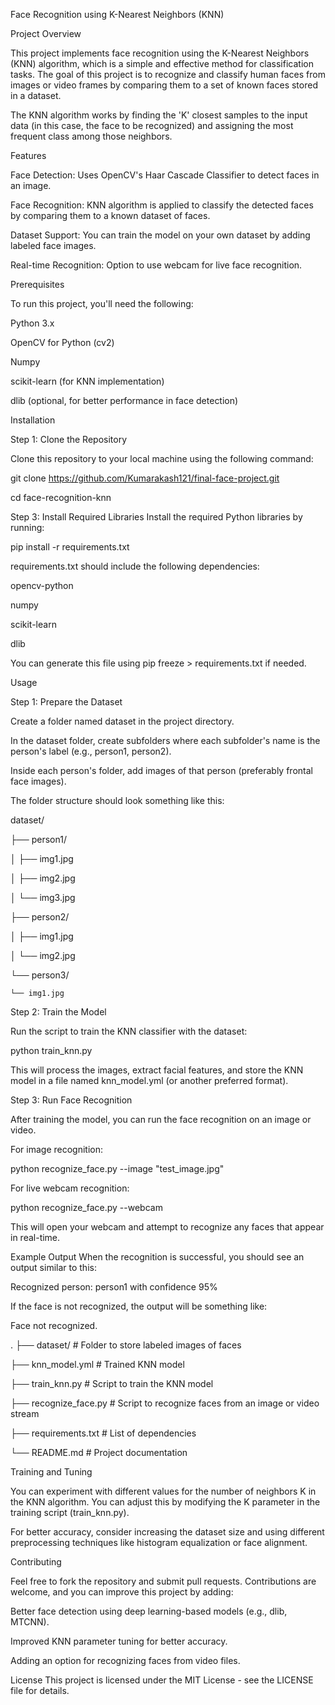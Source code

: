 Face Recognition using K-Nearest Neighbors (KNN)


Project Overview

This project implements face recognition using the K-Nearest Neighbors (KNN) algorithm, which is a simple and effective method for classification tasks. The goal of this project is to recognize and classify human faces from images or video frames by comparing them to a set of known faces stored in a dataset.


The KNN algorithm works by finding the 'K' closest samples to the input data (in this case, the face to be recognized) and assigning the most frequent class among those neighbors.


Features

Face Detection: Uses OpenCV's Haar Cascade Classifier to detect faces in an image.

Face Recognition: KNN algorithm is applied to classify the detected faces by comparing them to a known dataset of faces.

Dataset Support: You can train the model on your own dataset by adding labeled face images.

Real-time Recognition: Option to use webcam for live face recognition.

Prerequisites

To run this project, you'll need the following:


Python 3.x

OpenCV for Python (cv2)

Numpy

scikit-learn (for KNN implementation)

dlib (optional, for better performance in face detection)

Installation

Step 1: Clone the Repository

Clone this repository to your local machine using the following command:

git clone https://github.com/Kumarakash121/final-face-project.git

cd face-recognition-knn



Step 3: Install Required Libraries
Install the required Python libraries by running:

pip install -r requirements.txt

requirements.txt should include the following dependencies:


opencv-python

numpy

scikit-learn

dlib

You can generate this file using pip freeze > requirements.txt if needed.


Usage

Step 1: Prepare the Dataset

Create a folder named dataset in the project directory.

In the dataset folder, create subfolders where each subfolder's name is the person's label (e.g., person1, person2).

Inside each person's folder, add images of that person (preferably frontal face images).

The folder structure should look something like this:


dataset/

├── person1/

│   ├── img1.jpg

│   ├── img2.jpg

│   └── img3.jpg

├── person2/

│   ├── img1.jpg

│   └── img2.jpg

└── person3/

    └── img1.jpg
	
Step 2: Train the Model

Run the script to train the KNN classifier with the dataset:


python train_knn.py

This will process the images, extract facial features, and store the KNN model in a file named knn_model.yml (or another preferred format).


Step 3: Run Face Recognition

After training the model, you can run the face recognition on an image or video.


For image recognition:

python recognize_face.py --image "test_image.jpg"

For live webcam recognition:

python recognize_face.py --webcam

This will open your webcam and attempt to recognize any faces that appear in real-time.

Example Output
When the recognition is successful, you should see an output similar to this:


 Recognized person: person1 with confidence 95%

If the face is not recognized, the output will be something like:

Face not recognized.

.
├── dataset/                # Folder to store labeled images of faces

├── knn_model.yml           # Trained KNN model

├── train_knn.py            # Script to train the KNN model

├── recognize_face.py       # Script to recognize faces from an image or video stream

├── requirements.txt        # List of dependencies

└── README.md               # Project documentation

Training and Tuning

You can experiment with different values for the number of neighbors K in the KNN algorithm. You can adjust this by modifying the K parameter in the training script (train_knn.py).


For better accuracy, consider increasing the dataset size and using different preprocessing techniques like histogram equalization or face alignment.


Contributing

Feel free to fork the repository and submit pull requests. Contributions are welcome, and you can improve this project by adding:


Better face detection using deep learning-based models (e.g., dlib, MTCNN).

Improved KNN parameter tuning for better accuracy.

Adding an option for recognizing faces from video files.

License
This project is licensed under the MIT License - see the LICENSE file for details.
